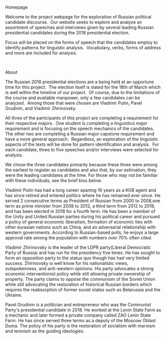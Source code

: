 

Homepage

Welcome to the project webpage for the exploration of
Russian political candidate discourse. 
Our website seeks to explore and analyze an assortment of speeches and
interviews given by several leading Russian presidential candidates during the
2018 presidential election.  

Focus will be placed on the forms of speech that the
candidates employ to identify patterns for linguistic analysis.  Vocabulary, verbs, forms of address and more
are included for analysis.  

 

About

The Russian 2018 presidential elections are a being held at
an opportune time for this project.  The election
itself is slated for the 18th of March which is well within the
timeline of our project.  Of course, due
to the limitations of the course and available manpower, only a few candidates
can be analyzed.  Among those that were
chosen are Vladimir Putin, Pavel Grudinin, and Vladimir Zhirinovsky.  

All three of the participants of this project are completing
a requirement for their respective majors. 
One student is completing a linguistics major requirement and is
focusing on the speech mechanics of the candidates.  The other two are completing a Russian major
capstone requirement and have a more general approach.  Regardless, an exploration of the linguistic
aspects of the texts will be done for pattern identification and analysis.  For each candidate, three to five speeches
and/or interviews were selected for analysis. 

We chose the three candidates primarily because these three were among the earliest to register as candidates and
also that, by our estimation, they were the leading candidates at the time.  For those who may not be familiar with
these individuals, see the brief bios below.  

Vladimir Putin has had a long career spaning 16 years as a KGB agent and has since retired and entered politics where he has remained ever since.  He served 2 consecutive terms as President of Russian from 2000 to 2008,one term as prime minister from 2008 to 2012, a third term from 2012 to 2018, and has been elected in 2018 for a fourth term.  He has been a member of the Unity and United Russian parties during his political career and pursued a policy of general economic liberalism, formation of economic ties with other eurasian nations such as China, and an adversarial relationship with western governments.  According to Russian-based polls, he enjoys a large approval rate among the population with numbers over 70% often cited.  

Vladimir Zhirinovsky is the leader of the LDPR party(Liberal Democratic Party of Russia) and has run for the presidency five times. He has sought to form an opposition party to the status quo though has had very limited success.  Zhirinovsky is well know for his nationalistic views, outspokenness, and anti-western opinions.  His party advocates a strong economic interventionist policy while still allowing private ownership of property.  The party claims to oppose the communism of the Soviet Union while still advocating the restoration of historical Russian borders which requires the reabsorption of former soviet states such as Belarussia and the Ukraine.  

Pavel Grudinin is a politician and entrepreneur who was the Communist Party's presidential candidate in 2018.  He worked at the Lenin State Farm as a mechanic and later formed a private company called ZAO Lenin State Farm.  He has since served three terms as a deputy of the Moscow Oblast Duma.  The policy of his party is the restoration of socialism with marxism and leninism as the guiding ideologies.  

